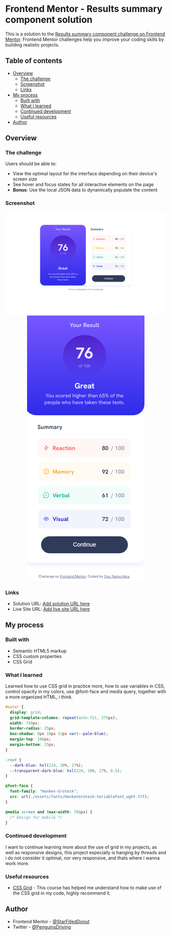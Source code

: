 # Frontend Mentor - Results summary component solution

This is a solution to the [Results summary component challenge on Frontend Mentor](https://www.frontendmentor.io/challenges/results-summary-component-CE_K6s0maV). Frontend Mentor challenges help you improve your coding skills by building realistic projects.

## Table of contents

- [Overview](#overview)
  - [The challenge](#the-challenge)
  - [Screenshot](#screenshot)
  - [Links](#links)
- [My process](#my-process)
  - [Built with](#built-with)
  - [What I learned](#what-i-learned)
  - [Continued development](#continued-development)
  - [Useful resources](#useful-resources)
- [Author](#author)

## Overview

### The challenge

Users should be able to:

- View the optimal layout for the interface depending on their device's screen size
- See hover and focus states for all interactive elements on the page
- **Bonus**: Use the local JSON data to dynamically populate the content

### Screenshot

<div align="center">
  <img src="./assets/images/results-screenshot.png">
  <img src="./assets/images/results-mobile-screenshot.png">
</div>

### Links

- Solution URL: [Add solution URL here](https://your-solution-url.com)
- Live Site URL: [Add live site URL here](https://your-live-site-url.com)

## My process

### Built with

- Semantic HTML5 markup
- CSS custom properties
- CSS Grid

### What I learned

Learned how to use CSS grid in practice more, how to use variables in CSS, control opacity in my colors, use @font-face and media query, together with a more organized HTML, i think.

```css
#outer {
  display: grid;
  grid-template-columns: repeat(auto-fit, 375px);
  width: 750px;
  border-radius: 25px;
  box-shadow: 0px 10px 13px var(--pale-blue);
  margin-top: 100px;
  margin-bottom: 25px;
}
```

```css
:root {
  --dark-blue: hsl(224, 30%, 27%);
  --transparent-dark-blue: hsl(224, 30%, 27%, 0.5);
}
```

```css
@font-face {
  font-family: "Hanken-Grotesk";
  src: url(./assets/fonts/HankenGrotesk-VariableFont_wght.ttf);
}
```

```css
@media screen and (max-width: 768px) {
  /* Design for mobile */
}
```

### Continued development

I want to continue learning more about the use of grid in my projects, as well as responsive designs, this project especially is hanging by threads and i do not consider it optimal, nor very responsive, and thats where i wanna work more.

### Useful resources

- [CSS Grid](https://cssgrid.io) - This course has helped me understand how to make use of the CSS grid in my code, highly recommend it.

## Author

- Frontend Mentor - [@StarFilledDonut](https://www.frontendmentor.io/profile/StarFilledDonut)
- Twitter - [@PenguinsDriving](https://twitter.com/PenguinsDriving)
